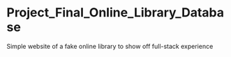 # Project_Final_Online_Library_Database
Simple website of a fake online library to show off full-stack experience
